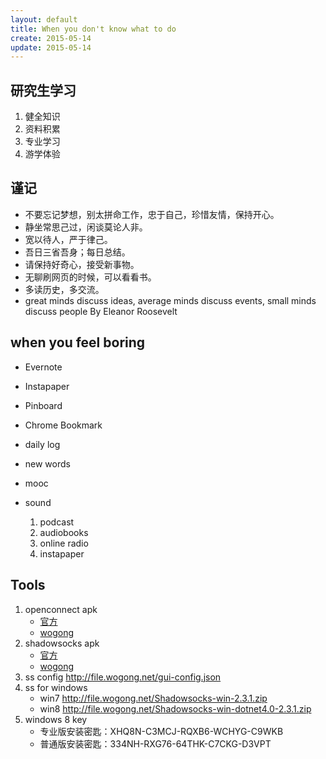 ```yaml
---
layout: default
title: When you don't know what to do
create: 2015-05-14
update: 2015-05-14
---
```

## 研究生学习
1. 健全知识
2. 资料积累
3. 专业学习
4. 游学体验

## 谨记
- 不要忘记梦想，别太拼命工作，忠于自己，珍惜友情，保持开心。
- 静坐常思己过，闲谈莫论人非。
- 宽以待人，严于律己。
- 吾日三省吾身；每日总结。
- 请保持好奇心，接受新事物。
- 无聊刷网页的时候，可以看看书。
- 多读历史，多交流。 
- great minds discuss ideas, average minds discuss events, small minds discuss people By Eleanor Roosevelt

## when you feel boring
* Evernote
* Instapaper
* Pinboard
* Chrome Bookmark 
* daily log
* new words
* mooc

* sound
    1. podcast
    2. audiobooks
    3. online radio
    4. instapaper

## Tools
1. openconnect apk
    - [官方](https://f-droid.org/repo/app.openconnect_1029.apk)
    - [wogong](http://file.wogong.net/app.openconnect_1029.apk)
2. shadowsocks apk
    - [官方](https://github.com/shadowsocks/shadowsocks-android/releases)
    - [wogong](http://file.wogong.net/shadowsocks-nightly-2.6.7.apk)
3. ss config <http://file.wogong.net/gui-config.json>
4. ss for windows
    - win7 <http://file.wogong.net/Shadowsocks-win-2.3.1.zip>
    - win8 <http://file.wogong.net/Shadowsocks-win-dotnet4.0-2.3.1.zip>
5. windows 8 key
    - 专业版安装密匙：XHQ8N-C3MCJ-RQXB6-WCHYG-C9WKB 
    - 普通版安装密匙：334NH-RXG76-64THK-C7CKG-D3VPT

